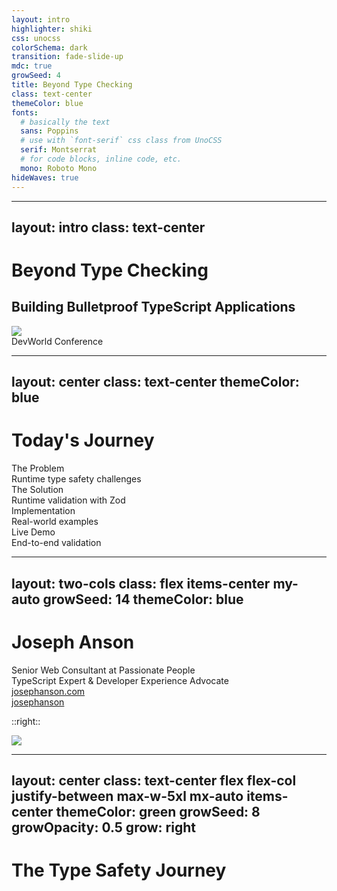 ```yaml
---
layout: intro
highlighter: shiki
css: unocss
colorSchema: dark
transition: fade-slide-up
mdc: true
growSeed: 4
title: Beyond Type Checking
class: text-center
themeColor: blue
fonts:
  # basically the text
  sans: Poppins
  # use with `font-serif` css class from UnoCSS
  serif: Montserrat
  # for code blocks, inline code, etc.
  mono: Roboto Mono
hideWaves: true
---
```


---
layout: intro
class: text-center 
---
 
# Beyond Type Checking

<h2 color-blue-200 pb-4> Building <span v-mark.blue.underline.delay300 color-white>Bulletproof</span> TypeScript Applications </h2>

<div abs-br mx-10 my-12 pb-8 flex="~ col gap-2" text-right>
  <div><img src="/devworld-logo.png" class="h-8 float-right"></div>
  <div text-sm opacity-75>DevWorld Conference</div>
</div> 

<!--
Opening (30 seconds):
- Walk to center stage confidently
- "Welcome everyone to Beyond Type Checking!"
- Pause for title animation
- "I'm excited to share how we can make our TypeScript applications truly bulletproof"

Key Messages (45 seconds):
- "TypeScript has revolutionized how we write JavaScript"
- "But there's a critical gap between compile-time and runtime"
- "Today, we'll bridge that gap together"

Setting Expectations (15 seconds):
- "We'll look at real-world problems"
- "Explore practical solutions"
- "And yes, there will be a live demo!"

Delivery Tips:
- Start with high energy
- Make eye contact across the room
- Use hands to emphasize "bridge that gap"
- Smile when mentioning the demo
-->

---
layout: center
class: text-center
themeColor: blue
---

# Today's Journey

<div class="grid grid-cols-2 gap-4 mt-8 text-center">
  <div v-click class="p-4 border rounded-lg">
    <div i-ph:warning-circle-duotone class="text-4xl mb-2 mx-auto" />
    <div class="font-bold">The Problem</div>
    <div class="text-sm opacity-75">Runtime type safety challenges</div>
  </div>

  <div v-click class="p-4 border rounded-lg">
    <div i-logos-zod class="text-4xl mb-2 mx-auto" />
    <div class="font-bold">The Solution</div>
    <div class="text-sm opacity-75">Runtime validation with Zod</div>
  </div>

  <div v-click class="p-4 border rounded-lg">
    <div i-ph:code-duotone class="text-4xl mb-2 mx-auto" />
    <div class="font-bold">Implementation</div>
    <div class="text-sm opacity-75">Real-world examples</div>
  </div>

  <div v-click class="p-4 border rounded-lg">
    <div i-ph:rocket-launch-duotone class="text-4xl mb-2 mx-auto" />
    <div class="font-bold">Live Demo</div>
    <div class="text-sm opacity-75">End-to-end validation</div>
  </div>
</div>

<!--
1. Walk through each quadrant: "In this session, we'll explore the runtime type safety challenges we face."
2. Emphasize practical focus: "I'll show how Zod can help solve these problems with real-world examples."
3. Build anticipation: "We'll finish with a live demo of end-to-end type safety in action."
-->

---
layout: two-cols
class: flex items-center my-auto
growSeed: 14
themeColor: blue
---

# Joseph Anson

<div class="opacity-80">
Senior Web Consultant at Passionate People<br>
TypeScript Expert & Developer Experience Advocate
</div>

<div my-10 w-min flex="~ gap-1" items-center>
  <div i-ri-user-3-line op50 ma text-xl />
  <div><a href="https://josephanson.com" target="_blank" class="border-none! font-300">josephanson.com</a></div>
  <div i-ri-github-line op50 ma text-xl ml4/>
  <div><a href="https://github.com/josephanson" target="_blank" class="border-none! font-300">josephanson</a></div>
</div>

::right::

<img src="/me2.jpg" rounded-full absolute top-22 right-20 w-80 h-80 object-cover />

<!--
Introduction (30 seconds):
- "Hi everyone, I'm Joseph Anson"
- "I've been working with TypeScript since version 0.8"
- "Currently, I help companies build robust TypeScript applications at Passionate People"

Personal Connection (45 seconds):
- Share brief story: "Last month, I helped a team catch 50 potential runtime errors before deployment"
- "That's what drives me - preventing production issues before they happen"
- "I'm here to share these battle-tested strategies with you"

Call to Connect (15 seconds):
- "You can find me online at josephanson.com"
- "I'm always happy to discuss TypeScript and system architecture"
- "Let's connect after the talk!"

Body Language:
- Stand confidently but relaxed
- Gesture naturally to photo when introducing yourself
- Use open hand gestures when sharing experience
- Smile when inviting connections
-->
---
layout: center
class: text-center flex flex-col justify-between max-w-5xl mx-auto items-center
themeColor: green
growSeed: 8
growOpacity: 0.5
grow: right
---

# The Type Safety Journey

<div class="relative flex justify-center mt-12">
  <!-- Timeline line -->
  <div v-click="1" class="absolute left-0 right-0 top-[66px] transform -translate-y-1/2 h-1px bg-white/20"></div>

  <!-- Timeline items -->
  <div class="flex justify-between items-center">
    <div v-click class="timeline-item">
      <div class="icon-container bg-yellow-400">
        <div i-vscode-icons:file-type-js-official class="text-6xl" />
      </div>
      <div class="timeline-label">
        JavaScript's<br>"Trust Me" Era
      </div>
    </div>
    <div v-click class="timeline-item">
      <div class="icon-container bg-blue-400">
        <div i-vscode-icons:file-type-typescript-official class="text-6xl" />
      </div>
      <div class="timeline-label">TypeScript<br>Compile-Time Safety</div>
    </div>
    <div v-click class="timeline-item">
      <div class="icon-container bg-red-400">
        <div i-ph:shield-warning class="text-6xl" />
      </div>
      <div class="timeline-label">Runtime<br>Validation Gap</div>
    </div>
  </div>
</div>

<div v-click class="text-xl mt-12">
  From implicit trust to bulletproof validation
</div>

<style>
.timeline-item {
  @apply flex flex-col items-center transition-all duration-500;
  opacity: 0;
  transform: translateY(20px);
  transform-origin: 50% 50%;
  scale: 0.9;
}

.icon-container {
  @apply w-30 h-30 rounded-full flex items-center justify-center
         mb-4 shadow-lg transition-transform hover:scale-110;
}

.timeline-label {
  @apply text-lg text-center px-8 font-semibold;
}

.slidev-vclick-target {
  opacity: 1;
  transform: translateY(0);
}

.slidev-vclick-current.timeline-item {
  scale: 1.1;
}
</style>

<!--
Setup (30 seconds):
- "Let's look at how we got here"
- "Our journey with type safety has three distinct phases"
- Wait for timeline animation to begin

JavaScript Era (30 seconds):
- "First, the JavaScript era - the 'trust me' era"
- Share war story: "Remember undefined is not a function?"
- "When typeof null === 'object' was our daily puzzle"

TypeScript Evolution (30 seconds):
- "Then came TypeScript - a game changer"
- "Suddenly we had compile-time safety"
- "Those red squiggly lines became our best friends"

Runtime Gap (30 seconds):
- Build tension: "But we discovered a problem"
- "All our beautiful types disappear at runtime"
- "That's our focus today - bridging this gap"

Audience Engagement:
- "Quick show of hands - who's been bitten by runtime type errors?"
- Use responses to validate the problem
- "Those hands? That's why we're here"

Body Language:
- Move along timeline as you discuss each era
- Use hands to emphasize progression
- Show concern when discussing runtime gap
- React to audience participation
-->


---
layout: two-cols-header
class: items-stretch gap-8
themeColor: green
---

# Real-World Challenges

::left::

<div class="system-architecture">
  <div class="relative h-[300px] top-10">
    <div class="node envs" v-click>
        <div i-ph:gear-duotone class="text-2xl icon" />
        <div class="node-label">Env Variables</div>
      <div class="connection envs-frontend"></div>
    </div>
      <div class="node query" v-click>
        <div i-ph:globe-stand-duotone class="text-2xl icon" />
        <div class="node-label">Params, Query, Headers</div>
      <div class="connection query-frontend"></div>
    </div>
      <div class="node frontend" v-click>
        <div i-ph:globe-stand-duotone class="text-2xl icon" />
        <div class="node-label">Frontend</div>
      <div class="connection frontend-bff"></div>
    </div>
      <div class="node bff" v-click>
        <div i-ph:circuitry-duotone class="text-2xl icon" />
        <div class="node-label">Backend</div>
      <div class="connection bff-service"></div>
    </div>
      <div class="node user-service" v-click>
        <div i-ph:user-circle-duotone class="text-2xl icon" />
        <div class="node-label">User Service</div>
      <div class="connection service-db"></div>
    </div>
    <div class="node service" v-click>
      <div i-ph:credit-card-duotone class="text-2xl icon" />
      <div class="node-label">Third Party<br/>Payment API</div>
    </div>
    <div class="node database" v-click>
      <div i-ph:database-duotone class="text-2xl icon" />
      <div class="node-label">Database</div>
    </div>
    <div class="node frontend !bg-green-500 !border-green-700 z-10" v-click>
      <div i-ph:globe-stand-duotone class="text-2xl icon" />
      <div class="node-label">Frontend</div>
    </div>
  </div>
</div>

::right::

<v-click>

<div class="p-4 border rounded-lg">
  <h3 class="text-green-100 mb-2">Common Pain Points</h3>
  <div class="[&>div]:mt-2 text-sm">
    <div>❌ Missing required fields</div>
    <div>❌ Incorrect data types</div>
    <div>❌ Invalid enum values</div>
    <div>❌ Malformed dates/timestamps</div>
    <div>❌ Security vulnerabilities</div>
  </div>
</div>

<div class="p-4 border rounded-lg mt-4">
  <h3 class="text-green-100 mb-2">The Impact</h3>
  <div class="[&>div]:mt-2 text-sm">
    <div>💸 Data-related bugs are costly</div>
    <div>⏱️ Significant debugging time</div>
    <div>😡 User experience degradation</div>
  </div>
</div>

</v-click>

<style>
.system-architecture {
  @apply relative h-full w-full p-4 bg-gray/10 rounded-xl;
  min-height: 300px;
}

.node {
  @apply absolute w-20 h-20 rounded-2xl flex flex-col items-center
         justify-center bg-gray-800 border-2 border-gray-700
         transition-all duration-300 p-1;
}

.node-label {
  @apply mt-1 text-[13px] text-center;
}

.node .icon {
  @apply text-2xl h-4 w-4 flex-shrink-0;
}

.envs { left: 0%; top: 30% }
.frontend { left: 23%; top: 30% }
.query { left: 23%; top: 0% }
.bff { left: 46%; top: 30% }
.user-service { left: 58%; top: 60% }
.service { left: 58%; top: 0% }
.database { left: 80%; top: 60% }

.connection {
  @apply absolute border-b-2 border-dashed border-gray-600;
  opacity: 0;
}
</style>


<!--
Introduction (20 seconds):
- "Let's look at where things break in real applications"
- "Each connection point here is a potential failure"
- Point to diagram: "This might look familiar to many of you"

Architecture Walkthrough (40 seconds):
- Start at Frontend: "Our TypeScript safe zone"
- Move to API: "First trust boundary"
- Environment Variables: "The silent killers"
- Database: "The source of truth... we hope"

Real Examples (40 seconds):
- "Just last week, a client's app crashed because..."
- "An API started returning nulls instead of empty arrays"
- "An ENV variable was 'true' the string, not true the boolean"
- "A date came as a timestamp string instead of a Date object"

Impact Discussion (40 seconds):
- "Each of these failures costs time and money"
- "Best case: immediate error and quick fix"
- "Worst case: silent data corruption"
- Share specific cost example from experience

Audience Engagement (20 seconds):
- "Who's had an API change break their app?"
- "Anyone here lost hours debugging an ENV issue?"
- Use responses to validate problem space

Body Language:
- Move purposefully between diagram sections
- Use hands to show data flow
- Point to specific failure points
- Show concern when discussing impacts
-->

---
layout: two-cols-header
class: items-stretch gap-8
themeColor: green
---

# The Trust Boundary

::left::

<div class="system-architecture">
  <div class="node frontend safe" v-click>
    <div i-ph:shield-check-duotone class="text-2xl icon" />
    <div class="node-label">Frontend<br/>(TypeScript)</div>
  </div>
  <div class="node api danger" v-click>
    <div i-ph:warning-circle-duotone class="text-2xl icon" />
    <div class="node-label">API</div>
  </div>
  <div class="node db danger" v-click>
    <div i-ph:database-duotone class="text-2xl icon" />
    <div class="node-label">Database</div>
  </div>
  <div class="node query danger" v-click>
    <div i-ph:question-duotone class="text-2xl icon" />
    <div class="node-label">Path \ Query Params</div>
  </div>
  <div class="node env danger" v-click>
    <div i-ph:gear-duotone class="text-2xl icon" />
    <div class="node-label">ENV Vars</div>
  </div>
  <div v-click class="trust-boundary">Trust Boundary</div>
</div>

::right::

<v-click>

```ts {1-5|6-14}
// Inside Frontend: TypeScript keeps us safe
const user: User = {
  id: '123',
  name: 'Alice'
} // ✅ Compile-time check

// Outside Frontend: We just hope these match
const response = await api.getUser()
const user: User = response.data // 😰

const { id } = useRoute().query as { id: string } // 😰

const apiKey = process.env.API_KEY as string // 😰
```

</v-click>

<style>
.system-architecture {
  @apply relative h-full w-full;
  min-height: 300px;
}

.node {
  @apply absolute w-24 h-24 rounded-2xl flex flex-col items-center
         justify-center transition-all duration-300 p-2;
}

.safe {
  @apply bg-green-800/30 border-2 border-green-600;
}

.danger {
  @apply bg-red-800/30 border-2 border-red-600;
}

.node-label {
  @apply mt-1 text-xs text-center;
}

.frontend { left: 7%; top: 20% }
.api { left: 40%; top: 20% }
.db { left: 70%; top: 20% }
.query { left: 40%; top: 60% }
.env { left: 70%; top: 60% }

.trust-boundary {
  @apply absolute left-[2px] text-center top-[26px] h-[150px] w-[150px] rounded-xl p-2 text-sm text-yellow-400 bg-yellow-50/10;
}
</style>

<!--
Setup (30 seconds):
- "This is what I call the Trust Boundary"
- Point to diagram: "Inside, TypeScript protects us"
- "Outside? We're making promises we can't keep"

Code Walkthrough (60 seconds):
- "Let's look at some code"
- Inside boundary:
  - "Here's our safe TypeScript code"
  - "Beautiful type checking"
  - "Compiler has our back"
- Outside boundary:
  - Point to type assertions: "See these 'as' keywords?"
  - "Each one is a leap of faith"
  - "We're telling TypeScript: Trust me"

War Stories (45 seconds):
- Share specific example: "Last month, a production bug..."
- "All because we trusted data across this boundary"
- "Cost the team two days of debugging"

Impact (30 seconds):
- "Every 'as' in your codebase is a red flag"
- "Each type assertion is a potential bug"
- "And TypeScript can't help us here"

Transition (15 seconds):
- "But there's a solution"
- "We can make these boundaries safe"
- Build anticipation for next section

Body Language:
- Use diagram effectively
- Point to specific code sections
- Show contrast between safe/unsafe zones
- Use hands to emphasize boundary
-->

---
layout: center
themeColor: green
---

# The Runtime Validation Gap

```ts {1-8|10-17|all}
// What you expect
interface APIResponse {
  id: string
  amount: number
  currency: 'USD' | 'EUR'
  total: number
  createdAt: Date
}

// What you get
const response = {
  id: 12345, // 😱 Number!
  amount: '19.99', // 😱 String!
  currency: 'YEN', // 😱 Invalid!
  total: '-10', // 😱 Should be positive!
  createdAt: '2025' // 😱 Should be a date!
}
```

<!--
Initial Setup (20 seconds):
- "Let's see this problem in action"
- "Here's a real-world example I encountered recently"
- Wait for code to display

Expectations (30 seconds):
- "First, look at our TypeScript interface"
- "Clean, precise, everything perfectly typed"
- "This is what our code expects"

Reality Check (45 seconds):
- "Now, here's what actually comes from the API"
- Walk through each error:
  - "IDs as numbers instead of strings"
  - "Amounts as strings instead of numbers"
  - "Invalid enum values"
  - "Malformed dates"
  - "Negative values where they should be positive"

Impact Story (45 seconds):
- Share real example: "This exact scenario happened to a client"
- "The bug made it to production"
- "Took down their payment processing for 2 hours"
- "Cost them thousands in lost revenue"

Solution Preview (20 seconds):
- "But we can prevent all of this"
- "With runtime validation"
- "Let me show you how"

Stage Movement:
- Stand to left of code initially
- Point to specific code sections
- Use hands to show contrast between expectation/reality
- Step forward when transitioning to solution
-->
---
layout: two-cols-header
class: items-center
themeColor: indigo
---

# What's Out There?

::left::

There are many validation libraries, to help you:

- Joi
- Yup
- Valibot
- Zod

We'll focus on Zod, because it's the most popular.

::right::

<div v-click class="h-full flex flex-col items-center justify-center">
  <div class="text-green-400 text-8xl mb-4"><span i-logos-zod h-10 w-10 inline-block /></div>
  <div class="text-center">
    <div class="text-2xl font-bold mb-2">Why Zod?</div>
    <div class="opacity-75">
      TypeScript-first design<br>
      Zero dependencies<br>
      Expressive API<br>
      Ecosystem integration
    </div>
  </div>
</div>

<style>
.slidev-layout two-cols {
  gap: 2rem !important;
}
</style>


<!--
Introduction (30 seconds):
- "Let's talk solutions"
- "There are several great validation libraries out there"
- "Each with its own strengths"

Library Overview (30 seconds):
- "Joi - the veteran, battle-tested"
- "Yup - React ecosystem favorite"
- "Valibot - the new, lightweight contender"
- "And Zod - our focus today"

Why Zod (45 seconds):
- "Zod stands out for several reasons:"
- "First, it's TypeScript-first - built from ground up"
- "Zero dependencies - crucial for production"
- "Incredibly expressive API"
- "And fantastic ecosystem support"

Personal Experience (35 seconds):
- Share success story: "Recently implemented Zod in a large enterprise app"
- "Caught 37 type mismatches in first week"
- "Team's confidence in the codebase skyrocketed"

Transition (20 seconds):
- "Let's see it in action"
- "I'll show you some real-world examples"
- Build anticipation for code examples

Body Language:
- Stand centered between columns
- Use hands to list options
- Show enthusiasm for Zod features
- Move smoothly to demo transition
-->

---
layout: center
themeColor: indigo
---

# Zod Fundamentals 🛡️

<div class="grid grid-cols-2 gap-8">
  <div v-click>

```ts
// Schema Definition
const ProductSchema = z.object({
  id: z.string().uuid(),
  price: z.number().positive(),
  variants: z.array(
    z.object({
      size: z.enum(['S', 'M', 'L']),
    })
  )
})

// Type Inference
type Product = z.infer<typeof ProductSchema>
/*
{
  id: string
  price: number
  variants: {
    size: "S" | "M" | "L"
  }[]
}
*/
```

  </div>
  <div v-click>

```ts
// Runtime Validation - No thrown error
const result = ProductSchema.safeParse(data)
if (!result.success) {
  // Detailed error reporting
  console.log(result.error.format())
}
```

```ts
// Runtime Validation - Throws error
try {
  const result = ProductSchema.parse(data) // ❌ Error
}
catch (error) {
  console.error(error)
}
```

  </div>
</div>


<!--
Zod Fundamentals (5 minutes):

1. Introduction (30s):
- "Let's dive into how Zod works in practice"
- "We'll start with a simple but real-world example"

2. Schema Definition (1.5min):
- Walk through ProductSchema structure
- Point out validation rules: uuid, positive number
- Show how nested validation works with variants array
- Emphasize how close it looks to TypeScript types

3. Type Inference (1min):
- "Here's where the magic happens"
- Show how z.infer gets us TypeScript types
- Explain why this is better than manual type definition
- Point out: "No duplication between runtime and compile time"

4. Validation Methods (2min):
- Compare safeParse vs parse
- Explain when to use each:
  - safeParse for API boundaries
  - parse for internal code
- Show error handling patterns
- Demo the detailed error messages

Key Takeaway:
"Zod gives us the best of both worlds - TypeScript's static typing AND runtime validation"
-->

---
themeColor: indigo
---

# Validation in Practice 🛠️

<div class="grid grid-cols-2 gap-8">
  <div v-click>

```ts
// Environment Variables
const envSchema = z.object({
  DATABASE_URL: z.string().url(),
  PORT: z.number().min(1024).max(65535),
  NODE_ENV: z.enum(['development', 'production', 'test'])
})
envSchema.parse(process.env)
```

  </div>
  <div v-click>

```ts
// Query Parameters
const querySchema = z.object({
  page: z.number().min(1).default(1),
  limit: z.number().min(1).max(100).default(10),
  search: z.string().optional()
})
querySchema.parse(req.query)
```

  </div>
  <div v-click>

```ts
// Form Validation with @Shadcn-vue
const formSchema = z.object({
  username: z.string().min(3),
  email: z.string().email(),
  password: z.string().min(8)
})
const form = useForm({
  validationSchema: toTypedSchema(formSchema)
})
```

  </div>
  <div v-click>

```ts
// API Response Validation
const apiSchema = z.object({
  data: z.array(z.object({
    id: z.string(),
    name: z.string(),
  })),
  meta: z.object({
    page: z.number(),
    total: z.number()
  })
})
apiSchema.parse(await fetch('/api/data'))
```

  </div>
</div>

<!--
Speaker Notes for Zod Examples:

1. Query Parameters (30s):
- "Let's start with query params - often overlooked"
- "Notice the defaults and bounds for safety"
- "This prevents common pagination bugs"

2. Form Validation (30s):
- "Forms are where Zod really shines"
- "Integration with Shadcn makes it seamless"
- "Real-time validation improves UX"

3. API Responses (30s):
- "Here's where we close the runtime gap"
- "Notice the nested structure validation"
- "This catches API changes immediately"

Key Message:
"These patterns work across your entire stack"
-->


---
layout: two-cols-header
themeColor: indigo
---

# Ecosystem Integration 🌐
<br>

::left::

<div class="text-sm space-y-4">

  <div v-click>
    <div class="font-bold mb-2">API Validation</div>
    <div class="opacity-75">Seamless integration with frameworks like Express, Fastify, Nitro to validate incoming requests.</div>
  </div>

  <div v-click>
    <div class="font-bold mb-2">Single Source of Truth</div>
    <div class="opacity-75">Zod schemas can be used in the frontend, backend, and generated from your database schema.</div>
  </div>

  <div v-click>
    <div class="font-bold mb-2">Frontend Safety</div>
    <div class="opacity-75">Type-safe forms with React Hook Form, FormKit, Veevalidate, Shadcn, etc.</div>
  </div>
</div>

::right::

<div class="text-sm space-y-4">

  <div v-click>
    <div class="font-bold mb-2">Type-safe API Clients</div>
    <div class="opacity-75">Auto-generate type-safe clients for your API with Zod.</div>
  </div>

  <div v-click>
    <div class="font-bold mb-2">Generate Mocks from Schemas</div>
    <div class="opacity-75">Generate realistic mock data for testing and development.</div>
  </div>

  <div v-click>
    <div class="font-bold mb-2">Database First</div>
    <div class="opacity-75">Generate Zod schemas from your DB schema (Drizzle, Prisma), allowing you to have a single source of truth.</div>
  </div>

</div>

<!--
Ecosystem Integration Notes (2 minutes):

1. API Validation (20s):
- "Zod works with all major Node.js frameworks"
- "Validate incoming requests before they hit your business logic"

2. Single Source of Truth (20s):
- "One schema to rule them all"
- "Frontend, backend, database - all in sync"

3. Frontend Safety (20s):
- "Type-safe forms are a game changer"
- "No more guessing about form data types"

4. Type-safe API Clients (20s):
- "Generate clients that match your API exactly"
- "No more manual type definitions"

5. Mock Data Generation (20s):
- "Realistic test data from your schemas"
- "Great for development and testing"

6. Database First (20s):
- "Generate Zod schemas from your database"
- "Keep your types in sync with your data"

Key Message:
"Zod isn't just a validation library - it's a complete type safety ecosystem"
-->


---
layout: center
themeColor: indigo
---

# Key Benefits 📈

<div class="grid grid-cols-2 gap-4 mt-6">
  <div class="p-4 border rounded-lg bg-green-900/20" v-click>
    <div class="text-green-400 text-2xl mb-2">⬇️ </div>
    <div class="font-bold">Fewer Production Bugs</div>
    <div class="text-sm opacity-75">Runtime validation catches issues pre-deployment</div>
  </div>
  <div class="p-4 border rounded-lg bg-blue-900/20" v-click>
    <div class="text-blue-400 text-2xl mb-2">⏱️ </div>
    <div class="font-bold">Faster Debugging</div>
    <div class="text-sm opacity-75">Detailed error paths & validation messages</div>
  </div>
  <div class="p-4 border rounded-lg bg-purple-900/20" v-click>
    <div class="text-purple-400 text-2xl mb-2">✨ </div>
    <div class="font-bold">DevEx Improvement</div>
    <div class="text-sm opacity-75">Autocomplete & type safety across boundaries</div>
  </div>
  <div class="p-4 border rounded-lg bg-yellow-900/20" v-click>
    <div class="text-yellow-400 text-2xl mb-2">🔄 1:1</div>
    <div class="font-bold">Schema Parity</div>
    <div class="text-sm opacity-75">Single source of truth across all layers</div>
  </div>
</div>

<!--
Key Benefits (2 minutes):

Introduction (30 seconds):
- "Let's summarize the key benefits of using Zod"
- "These are the outcomes we've seen in real projects"

Benefits Walkthrough (1 minute):
- Production Bugs: "Catch issues before they hit production"
- Debugging Speed: "Pinpoint exact validation failures"
- Developer Experience: "Autocomplete and type safety everywhere"
- Schema Parity: "One source of truth across your stack"

Impact Story (30 seconds):
- Share specific metrics: "One team reduced production bugs by 60%"
- "Most importantly, developer confidence skyrocketed"

Body Language:
- Point to each quadrant as you discuss it
- Use confident, assertive gestures
- Make eye contact with different sections of audience
-->

---
layout: center
themeColor: yellow
growSeed: 20
growOpacity: 0.3
grow: full
---

<div class="relative">
  <qr-code class="absolute top-0 right-0" text="https://github.com/josephanson/demo-devworld-2025" error-level="H" scale="3" />

# Live Demo 🚀

<div class="flex justify-between mb-8">
  <div>
    <h2 class="text-2xl mb-4">End-to-End Type Safety</h2>
    <div class="text-sm opacity-75">Scan QR for demo repo</div>
  </div>
</div>

<div class="relative">
  <!-- Flow diagram -->
  <div class="flex justify-center items-center gap-4 mb-8 text-center">
    <div class="node">
      <div i-vscode-icons:file-type-sql class="text-4xl mb-2" />
      <div class="text-sm">Database Schema</div>
    </div>
    <div class="arrow">→</div>
    <div class="node">
      <div i-logos-zod class="text-4xl mb-2" />
      <div class="text-sm">Zod Schemas</div>
    </div>
    <div class="arrow">→</div>
    <div class="node">
      <img src="/nitro-icon.svg" class="w-9 h-9 mb-2" />
      <div class="text-sm">Nitro API</div>
    </div>
    <div class="arrow">→</div>
    <div class="node">
      <div i-logos-nuxt-icon class="text-4xl mb-2" />
      <div class="text-sm">Nuxt Frontend</div>
    </div>
  </div>

  <!-- Validation points -->
  <div class="grid grid-cols-3 gap-4 mt-8">
    <div v-click class="validation-point">
      <div class="font-bold">Schema Generation</div>
      <div class="text-sm opacity-75">DB → Zod schemas</div>
    </div>
    <div v-click class="validation-point">
      <div class="font-bold">API Validation</div>
      <div class="text-sm opacity-75">Request/Response safety</div>
    </div>
    <div v-click class="validation-point">
      <div class="font-bold">Frontend Safety</div>
      <div class="text-sm opacity-75">Form & API client types</div>
    </div>
  </div>
</div>
</div>

<style>
.node {
  @apply p-4 border rounded-lg flex flex-col items-center bg-gray-800/50;
}
.arrow {
  @apply text-4xl self-center text-white/30;
}
.validation-point {
  @apply p-4 border rounded-lg text-center bg-gray-800/30;
}
</style>

<!--
Live Demo (15 minutes):

Setup (2 minutes):
- "Let me show you how this works in practice"
- "I've prepared a full-stack demo application"
- "You can follow along with the QR code"

Flow Walkthrough (3 minutes):
- Database Schema: "Starting with our source of truth"
- Zod Schemas: "Auto-generated from the database"
- API Layer: "Full request/response validation"
- Frontend: "End-to-end type safety"

Validation Points (8 minutes):
- Schema Generation: "Watch how types flow from DB to API"
- API Validation: "See how we catch invalid requests"
- Frontend Safety: "Experience real-time form validation"

Closing (2 minutes):
- Recap the benefits shown
- Address any questions
- Share repository link

Stage Presence:
- Move between sections of the architecture
- Use hands to show data flow
- Keep energy high during demo
- Have fallback slides ready
-->

---
layout: intro
class: text-center
themeColor: blue
---

# Thank You! 🎉

<div class="space-y-4 mt-8">
  <div class="text-2xl font-bold">
    Let's Build Safer Systems Together
  </div>

  <div class="flex justify-center gap-4 text-xl">
    <a href="https://josephanson.com" target="_blank" class="border-none! flex items-center gap-2">
      <div i-ph-browser-duotone class="flex items-center justify-center" /> josephanson.com
    </a>
    <span>|</span>
    <a href="https://github.com/josephanson" target="_blank" class="border-none! flex items-center gap-2">
      <div i-ph-github-logo-duotone class="flex" /> josephanson
    </a>
  </div>

  <div class="mt-6 text-sm opacity-75">
    Slides & Resources:<br>
    <a href="https://josephanson.com/talks/beyond-type-checking"
       class="border-none! text-blue-400 hover:underline">
      josephanson.com/talks/beyond-type-checking
    </a>
  </div>

  <qr-code class="mx-auto" text="https://josephanson.com/talks/beyond-type-checking" error-level="H" scale="1" />

</div>

<!--
Closing (2 minutes):

Thank You (30 seconds):
- "Thank you all for your attention today"
- "I hope you're now equipped to build safer TypeScript applications"
- "Remember: runtime validation is just as important as static types"

Call to Action (30 seconds):
- "The slides and demo code are available at the URL shown"
- "Scan the QR code to get started right away"
- "Feel free to reach out with questions"

Next Steps (30 seconds):
- "Start small - maybe validate one API endpoint"
- "Build up gradually - add validation at each trust boundary"
- "Share your experiences with the community"

Final Message (30 seconds):
- "Together, we can make TypeScript applications truly bulletproof"
- "Thank you for being part of this journey"
- "Let's connect and build safer systems together"

Body Language:
- Stand centered and confident
- Use open, welcoming gestures
- Make eye contact across the room
- End with a warm smile
-->
